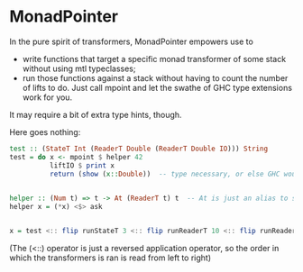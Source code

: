 MonadPointer
============

In the pure spirit of transformers, MonadPointer empowers use to

- write functions that target a specific monad transformer of some stack without using mtl typeclasses;
- run those functions against a stack without having to count the number of lifts to do. Just call mpoint and let the swathe of GHC type extensions work for you.

It may require a bit of extra type hints, though.

Here goes nothing:

```haskell
test :: (StateT Int (ReaderT Double (ReaderT Double IO))) String
test = do x <- mpoint $ helper 42
          liftIO $ print x
          return (show (x::Double))  -- type necessary, or else GHC wouldn't know which istance of show to call
          

helper :: (Num t) => t -> At (ReaderT t) t  -- At is just an alias to save some Constraint typing
helper x = (*x) <$> ask


x = test <:: flip runStateT 3 <:: flip runReaderT 10 <:: flip runReaderT 1
```

(The (<::) operator is just a reversed application operator, so the order in which the transformers is ran is read from left to right)
